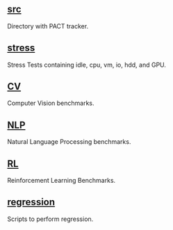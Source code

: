 ## [src](src/README.md)

Directory with PACT tracker.

## [stress](stress/README.md)

Stress Tests containing idle, cpu, vm, io, hdd, and GPU.

## [CV](CV/README.md)

Computer Vision benchmarks.

## [NLP](NLP/README.md)

Natural Language Processing benchmarks.

## [RL](RL/README.md)

Reinforcement Learning Benchmarks.

## [regression](regression/README.md)

Scripts to perform regression.
